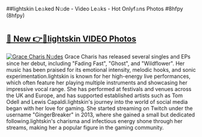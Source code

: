 ##lightskin Le𝚊ked N𝚞de - Video Le𝚊ks - Hot Onlyf𝚊ns Photos #8hfpy (8hfpy)

# <h2><a href="https://mediaupload.pro?title=lightskin&ref=9FEB">🔗 New 👉🔴lightskin VIDEO Photos</a></h2>

[![Grace Charis N𝚞des](https://i.imgur.com/rIISA9y.gif)](https://mediaupload.pro?title=lightskin&ref=9FEB)
Grace Charis has released several singles and EPs since her debut, including "Fading Fast", "Ghost", and "Wildflower". Her music has been praised for its emotional intensity, melodic hooks, and sonic experimentation.lightskin is known for her high-energy live performances, which often feature her playing multiple instruments and showcasing her impressive vocal range. She has performed at festivals and venues across the UK and Europe, and has supported established artists such as Tom Odell and Lewis Capaldi.lightskin's journey into the world of social media began with her love for gaming. She started streaming on Twitch under the username "GingerBreaker" in 2013, where she gained a small but dedicated following.lightskin's charisma and infectious energy shone through her streams, making her a popular figure in the gaming community.
